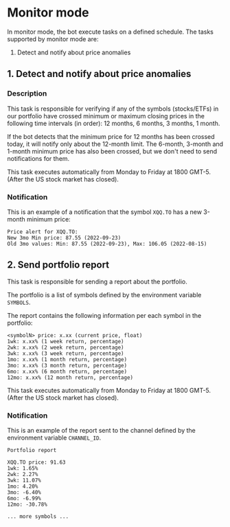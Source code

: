 # Monitor mode

In monitor mode, the bot execute tasks on a defined schedule.
The tasks supported by monitor mode are:

1. Detect and notify about price anomalies

## 1. Detect and notify about price anomalies

### Description

This task is responsible for verifying if any of the symbols (stocks/ETFs) in
our portfolio have crossed minimum or maximum closing prices in the following
time intervals (in order): 12 months, 6 months, 3 months, 1 month.

If the bot detects that the minimum price for 12 months has been crossed today,
it will notify only about the 12-month limit. The 6-month, 3-month and 1-month
minimum price has also been crossed, but we don't need to send notifications for
them.

This task executes automatically from Monday to Friday at 1800 GMT-5.
(After the US stock market has closed).

### Notification

This is an example of a notification that the symbol `XQQ.TO` has a new 3-month
minimum price:

```text
Price alert for XQQ.TO:
New 3mo Min price: 87.55 (2022-09-23)
Old 3mo values: Min: 87.55 (2022-09-23), Max: 106.05 (2022-08-15)
```

## 2. Send portfolio report

This task is responsible for sending a report about the portfolio.

The portfolio is a list of symbols defined by the environment variable
`SYMBOLS`.

The report contains the following information per each symbol in the portfolio:

```text
<symbolN> price: x.xx (current price, float)
1wk: x.xx% (1 week return, percentage)
2wk: x.xx% (2 week return, percentage)
3wk: x.xx% (3 week return, percentage)
1mo: x.xx% (1 month return, percentage)
3mo: x.xx% (3 month return, percentage)
6mo: x.xx% (6 month return, percentage)
12mo: x.xx% (12 month return, percentage)
```

This task executes automatically from Monday to Friday at 1800 GMT-5.
(After the US stock market has closed).

### Notification

This is an example of the report sent to the channel defined by the environment
variable `CHANNEL_ID`.

```text
Portfolio report

XQQ.TO price: 91.63
1wk: 1.65%
2wk: 2.27%
3wk: 11.07%
1mo: 4.20%
3mo: -6.40%
6mo: -6.99%
12mo: -30.78%

... more symbols ...
```
